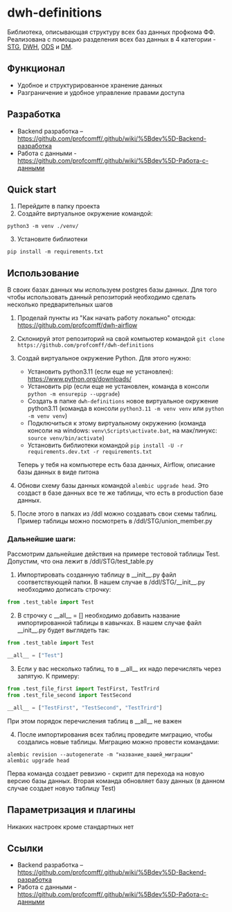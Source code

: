# dwh-definitions
Библиотека, описывающая структуру всех баз данных профкома ФФ. Реализована с помощью разделения всех баз данных в 4 категории - [STG](https://github.com/profcomff/dwh-definitions/blob/main/profcomff_definitions/STG/README.md), [DWH](https://github.com/profcomff/dwh-definitions/blob/main/profcomff_definitions/DWH/README.md), [ODS](https://github.com/profcomff/dwh-definitions/blob/main/profcomff_definitions/ODS/README.md) и [DM](https://github.com/profcomff/dwh-definitions/blob/main/profcomff_definitions/DM/README.md).

## Функционал
- Удобное и структурированное хранение данных
- Разграничение и удобное управление правами доступа

## Разработка
- Backend разработка – https://github.com/profcomff/.github/wiki/%5Bdev%5D-Backend-разработка
- Работа с данными -https://github.com/profcomff/.github/wiki/%5Bdev%5D-Работа-с-данными

## Quick start
1. Перейдите в папку проекта
2. Создайте виртуальное окружение командой:
```commandline
python3 -m venv ./venv/
```
3. Установите библиотеки
```commandline
pip install -m requirements.txt
```

## Использование
В своих базах данных мы используем postgres базы данных. Для того чтобы использовать данный репозиторий необходимо сделать несколько предварительных шагов
1. Проделай пункты из "Как начать работу локально" отсюда: https://github.com/profcomff/dwh-airflow
2. Склонируй этот репозиторий на свой компьютер командой `git clone https://github.com/profcomff/dwh-definitions`
3. Создай виртуальное окружение Python. Для этого нужно:
    - Установить python3.11 (если еще не установлен): https://www.python.org/downloads/
    - Установить pip (если еще не установлен, команда в консоли `python -m ensurepip --upgrade`)
    - Создать в папке `dwh-definitions` новое виртуальное окружение python3.11 (команда в консоли `python3.11 -m venv venv` или `python -m venv venv`)
    - Подключиться к этому виртуальному окружению (команда консоли на windows: `venv\Scripts\activate.bat`, на мак/линукс: `source venv/bin/activate`)
    - Установить библиотеки командой `pip install -U -r requirements.dev.txt -r requirements.txt`

    Теперь у тебя на компьютере есть база данных, Airflow, описание базы данных в виде питона

4. Обнови схему базы данных командой `alembic upgrade head`. Это создаст в базе данных все те же таблицы, что есть в production базе данных.

5. После этого в папках из /ddl можно создавать свои схемы таблиц. Пример таблицы можно посмотреть в /ddl/STG/union_member.py


### Дальнейшие шаги:

Рассмотрим дальнейшие действия на примере тестовой таблицы Test. Допустим, что она лежит в /ddl/STG/test_table.py

1. Импортировать созданную таблицу в \_\_init__.py файл соответствующей папки. В нашем случае в /ddl/STG/\_\_init__.py необходимо дописать строчку: 
```python
from .test_table import Test
```
2. В строчку c \_\_all__ = [] необходимо добавить название импортированной таблицы в кавычках. В нашем случае файл \_\_init__.py будет выглядеть так:
```python
from .test_table import Test

__all__ = ["Test"]
```
3. Если у вас несколько таблиц, то в \_\_all__ их надо перечислять через запятую. К примеру:
```python
from .test_file_first import TestFirst, TestTrird
from .test_file_second import TestSecond

__all__ = ["TestFirst", "TestSecond", "TestTrird"]
```
При этом порядок перечисления таблиц в \_\_all__ не важен

4. После импортирования всех таблиц проведите миграцию, чтобы создались новые таблицы. Миграцию можно провести командами:
```commandline
alembic revision --autogenerate -m "название_вашей_миграции"
alembic upgrade head
```
Перва команда создает ревизию - скрипт для перехода на новую версию базы данных.
Вторая команда обновляет базу данных (в данном случае создает новую таблицу Test)

## Параметризация и плагины
Никаких настроек кроме стандартных нет

## Ссылки
- Backend разработка – https://github.com/profcomff/.github/wiki/%5Bdev%5D-Backend-разработка
- Работа с данными -https://github.com/profcomff/.github/wiki/%5Bdev%5D-Работа-с-данными
